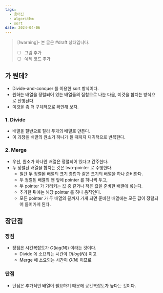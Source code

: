 ```yaml
---
tags:
  - 용어집
  - algorithm
  - sort
date: 2024-04-06
---
```

> [!warning]- 본 글은 #draft 상태입니다.
> - [ ] 그림 추가
> - [ ] 예제 코드 추가

## 가 뭔데?

- Divide-and-conquer 를 이용한 sort 방식이다.
- 원하는 배열을 정렬되어 있는 배열들의 집합으로 나눈 다음, 이것을 합치는 방식으로 진행된다.
- 이것을 좀 더 구체적으로 확인해 보자.

### 1. Divide

- 배열을 절반으로 잘라 두개의 배열로 만든다.
- 이 과정을 배열의 원소가 하나가 될 때까지 재귀적으로 반복한다.

### 2. Merge

- 우선, 원소가 하나인 배열은 정렬되어 있다고 간주한다.
- 두 정렬된 배열을 합치는 것은 two-pointer 로 수행한다.
	- 일단 두 정렬된 배열의 크기 총합과 같은 크기의 배열을 하나 준비한다.
	- 두 정렬된 배열의 맨 앞에 pointer 를 하나씩 두고,
	- 두 pointer 가 가리키는 값 중 같거나 작은 값을 준비한 배열에 넣는다.
	- 추가한 뒤에는 해당 pointer 를 하나 움직인다.
	- 모든 pointer 가 두 배열의 끝까지 가게 되면 준비한 배열에는 모든 값이 정렬되어 들어가게 된다.

## 장단점

### 장점

- 장점은 시간복잡도가 $O(log(N))$ 이라는 것이다.
	- Divide 에 소요되는 시간이 $O(log(N))$ 이고
	- Merge 에 소요되는 시간이 $O(N)$ 이므로

### 단점

- 단점은 추가적인 배열이 필요하기 때문에 공간복잡도가 높다는 것이다.